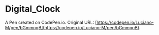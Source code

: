# Digital_Clock

A Pen created on CodePen.io. Original URL: [https://codepen.io/Luciano-M/pen/bGmmpqB](https://codepen.io/Luciano-M/pen/bGmmpqB).

